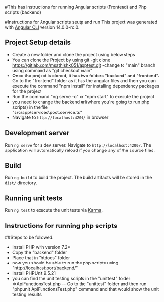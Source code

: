 #This has instructions for running Angular scripts (Frontend) and Php scripts (backend)

#Instructions for Angular scripts seutp and run
This project was generated with [Angular CLI](https://github.com/angular/angular-cli) version 14.0.0-rc.0.

## Project Setup details

- Create a new folder and clone the project using below steps
-  You can clone the Project by using git
	-git clone https://gitlab.com/msathishk051/apptest.git
	-change to "main" branch using command as "git checkout main"
  - Once the project is cloned, it has two folders "backend" and "frontend". Go to the "frontend" folder as it has the angular files and then you can execute the command "npm install" for installing dependency packages for the project
  - Run the command "ng serve -o" or "npm start" to execute the project
  - you need to change the backend url(where you're going to run php scripts) in the file   
    "src\app\services\post.service.ts"
  - Navigate to `http://localhost:4200/` in browser


## Development server

Run `ng serve` for a dev server. Navigate to `http://localhost:4200/`. The application will automatically reload if you change any of the source files.

## Build

Run `ng build` to build the project. The build artifacts will be stored in the `dist/` directory.

## Running unit tests

Run `ng test` to execute the unit tests via [Karma](https://karma-runner.github.io).


## Instructions for running php scripts

##Steps to be followed.

- Install PHP with version 7.2*
- Copy the "backend" folder 
- Place that in "htdocs" folder 
- now you should be able to run the php scripts using "http://localhost:port/backend/"
- Install PHPUnit 9.5.21
- you can find the unit testing scripts in the "unittest" folder =>ApiFunctionsTest.php
-- Go to the "unittest" folder and then run "phpunit ApiFunctionsTest.php" command and that would show the unit testing results.

